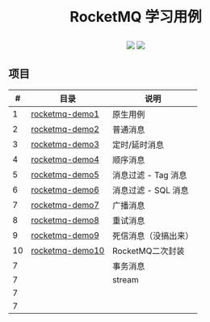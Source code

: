 <h1 align="center" style="margin: 30px 0 30px; font-weight: bold;">RocketMQ 学习用例</h1>
<p align="center">
	<a href="#"><img src="https://img.shields.io/badge/Springboot-2.3.12-blue"></a>
	<a href="#"><img src="https://img.shields.io/badge/license%20-MIT-green"></a>


## 项目

| #   | 目录                                   | 说明            |
|-----|--------------------------------------|---------------|
| 1   | [rocketmq-demo1](./rocketmq-demo1)   | 原生用例          |
| 2   | [rocketmq-demo2](./rocketmq-demo2)   | 普通消息          |
| 3   | [rocketmq-demo3](./rocketmq-demo3)   | 定时/延时消息       |
| 4   | [rocketmq-demo4](./rocketmq-demo4)   | 顺序消息          |
| 5   | [rocketmq-demo5](./rocketmq-demo5)   | 消息过滤 - Tag 消息 |
| 6   | [rocketmq-demo6](./rocketmq-demo6)   | 消息过滤 - SQL 消息 |
| 7   | [rocketmq-demo7](./rocketmq-demo7)   | 广播消息          |
| 8   | [rocketmq-demo8](./rocketmq-demo8)   | 重试消息          |
| 9   | [rocketmq-demo9](./rocketmq-demo9)   | 死信消息（没搞出来）    |
| 10  | [rocketmq-demo10](./rocketmq-demo10) | RocketMQ二次封装          |
| 7   |                                      | 事务消息          |
| 7   |                                      | stream        |
| 7   |                                      |               |
| 7   |                                      |               |










